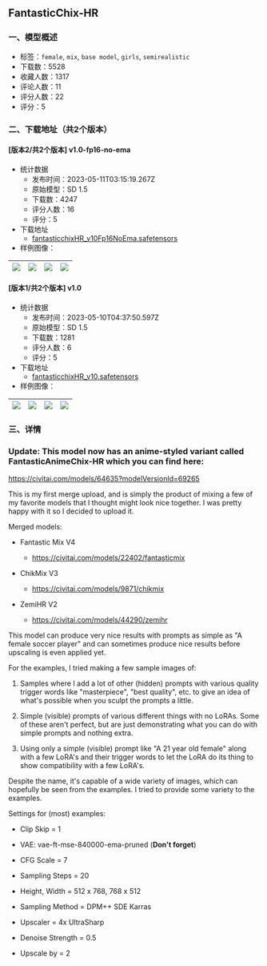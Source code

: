 ## FantasticChix-HR
### 一、模型概述

- 标签：`female`, `mix`, `base model`, `girls`, `semirealistic`
- 下载数：5528
- 收藏人数：1317
- 评论人数：11
- 评分人数：22
- 评分：5

### 二、下载地址（共2个版本）

#### [版本2/共2个版本] v1.0-fp16-no-ema

- 统计数据
  - 发布时间：2023-05-11T03:15:19.267Z
  - 原始模型：SD 1.5
  - 下载数：4247
  - 评分人数：16
  - 评分：5
- 下载地址
  - [fantasticchixHR_v10Fp16NoEma.safetensors](https://civitai.com/api/download/models/66857)
- 样例图像：

| <img src="https://image.civitai.com/xG1nkqKTMzGDvpLrqFT7WA/06efa61a-2cab-48ba-980a-12246bbd6518/width=450/751232.jpeg" /> | <img src="https://image.civitai.com/xG1nkqKTMzGDvpLrqFT7WA/75f3a25d-444c-4479-9dd7-085d7cdb8796/width=450/751233.jpeg" /> | <img src="https://image.civitai.com/xG1nkqKTMzGDvpLrqFT7WA/614a7179-bf68-4971-b636-b5ffcea8c154/width=450/751236.jpeg" /> | <img src="https://image.civitai.com/xG1nkqKTMzGDvpLrqFT7WA/7e55f2ce-64e7-4b11-974e-0518654fd521/width=450/751237.jpeg" /> |
| ---- | ---- | ---- | ---- |

#### [版本1/共2个版本] v1.0

- 统计数据
  - 发布时间：2023-05-10T04:37:50.597Z
  - 原始模型：SD 1.5
  - 下载数：1281
  - 评分人数：6
  - 评分：5
- 下载地址
  - [fantasticchixHR_v10.safetensors](https://civitai.com/api/download/models/65411)
- 样例图像：

| <img src="https://image.civitai.com/xG1nkqKTMzGDvpLrqFT7WA/314a2ef9-3afd-4955-ae42-3288ffa875f9/width=450/724125.jpeg" /> | <img src="https://image.civitai.com/xG1nkqKTMzGDvpLrqFT7WA/8c4d31cd-18c3-44ff-ab83-dc5afe64946a/width=450/724127.jpeg" /> | <img src="https://image.civitai.com/xG1nkqKTMzGDvpLrqFT7WA/30ef3b95-cebd-4db6-841e-dcc435d5ebc6/width=450/724128.jpeg" /> | <img src="https://image.civitai.com/xG1nkqKTMzGDvpLrqFT7WA/d5e98639-b817-451c-84cf-3813bb3a7dec/width=450/724126.jpeg" /> |
| ---- | ---- | ---- | ---- |


### 三、详情
<h3>Update: This model now has an anime-styled variant called FantasticAnimeChix-HR which you can find here: </h3><p><a target="_blank" rel="ugc" href="https://civitai.com/models/64635?modelVersionId=69265">https://civitai.com/models/64635?modelVersionId=69265</a></p><p></p><p>This is my first merge upload, and is simply the product of mixing a few of my favorite models that I thought might look nice together. I was pretty happy with it so I decided to upload it.</p><p></p><p>Merged models:</p><ul><li><p>Fantastic Mix V4</p><ul><li><p><a target="_blank" rel="ugc" href="https://civitai.com/models/22402/fantasticmix">https://civitai.com/models/22402/fantasticmix</a></p></li></ul></li><li><p>ChikMix V3</p><ul><li><p><a target="_blank" rel="ugc" href="https://civitai.com/models/9871/chikmix">https://civitai.com/models/9871/chikmix</a></p></li></ul></li><li><p>ZemiHR V2</p><ul><li><p><a target="_blank" rel="ugc" href="https://civitai.com/models/44290/zemihr">https://civitai.com/models/44290/zemihr</a></p></li></ul></li></ul><p></p><p>This model can produce very nice results with prompts as simple as "A female soccer player" and can sometimes produce nice results before upscaling is even applied yet.</p><p></p><p>For the examples, I tried making a few sample images of:</p><ol><li><p>Samples where I add a lot of other (hidden) prompts with various quality trigger words like "masterpiece", "best quality", etc. to give an idea of what's possible when you sculpt the prompts a little.</p></li><li><p>Simple (visible) prompts of various different things with no LoRAs. Some of these aren't perfect, but are just demonstrating what you can do with simple prompts and nothing extra.</p></li><li><p>Using only a simple (visible) prompt like "A 21 year old female" along with a few LoRA's and their trigger words to let the LoRA do its thing to show compatibility with a few LoRA's.</p><p></p></li></ol><p>Despite the name, it's capable of a wide variety of images, which can hopefully be seen from the examples. I tried to provide some variety to the examples.</p><p></p><p>Settings for (most) examples:</p><ul><li><p>Clip Skip = 1</p></li><li><p>VAE: vae-ft-mse-840000-ema-pruned (<strong>Don't forget</strong>)</p></li><li><p>CFG Scale = 7</p></li><li><p>Sampling Steps = 20</p></li><li><p>Height, Width = 512 x 768, 768 x 512</p></li><li><p>Sampling Method = DPM++ SDE Karras</p></li><li><p>Upscaler = 4x UltraSharp</p></li><li><p>Denoise Strength = 0.5</p></li><li><p>Upscale by = 2</p><p></p></li></ul>